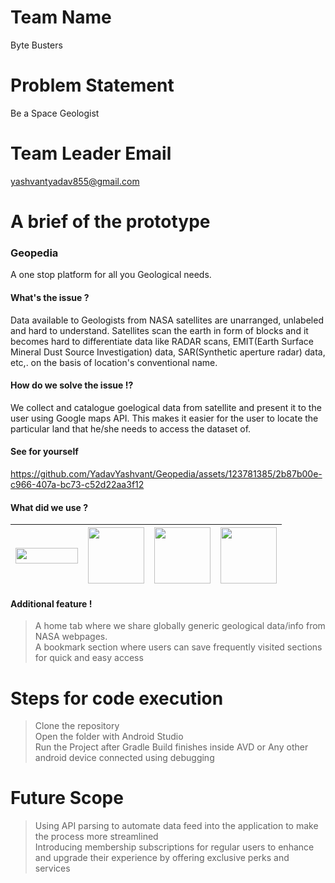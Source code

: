 # Team Name
Byte Busters
# Problem Statement
Be a Space Geologist
# Team Leader Email
yashvantyadav855@gmail.com
# A brief of the prototype
### Geopedia
A one stop platform for all you Geological needs.<br>
#### What's the issue ?
Data available to Geologists from NASA satellites are unarranged, unlabeled and hard to understand.
Satellites scan the earth in form of blocks and it becomes hard to differentiate data like RADAR scans, EMIT(Earth Surface Mineral Dust Source Investigation) data, SAR(Synthetic aperture radar) data, etc,. on the basis of location's conventional name. 
#### How do we solve the issue !?
We collect and catalogue goelogical data from satellite and present it to the user using Google maps API. This makes it easier for the user to locate the particular land that he/she needs to access the dataset of.
#### See for yourself
https://github.com/YadavYashvant/Geopedia/assets/123781385/2b87b00e-c966-407a-bc73-c52d22aa3f12
#### What did we use ?
|<img src="https://github.com/YadavYashvant/Geopedia/assets/120311694/e4af497b-9bfc-40de-9652-0b13b41a1c70" width="100" height="25">|<img src="https://github.com/YadavYashvant/Geopedia/assets/120311694/4cc741e8-ad0c-489a-a7ce-173957f7fdbf" width="90" height="auto" >|<img src="https://github.com/YadavYashvant/Geopedia/assets/120311694/1423bae2-1f12-4bc4-834e-5e23fbcbc402" width="90" height="auto" >|<img src="https://github.com/YadavYashvant/Geopedia/assets/120311694/08ea5503-3d2a-42ca-ab03-f7e090e189de" width="90" height="auto" >|
|---------------------------------|---------------------------------|---------------------------------|---------------------------------|
#### Additional feature !
> A home tab where we share globally generic geological data/info from NASA webpages.<br>
> A bookmark section where users can save frequently visited sections for quick and easy access
# Steps for code execution
> Clone the repository<br>
> Open the folder with Android Studio<br>
> Run the Project after Gradle Build finishes inside AVD or Any other android device connected using debugging
# Future Scope
> Using API parsing to automate data feed into the application to make the process more streamlined<br>
> Introducing membership subscriptions for regular users to enhance and upgrade their experience by offering exclusive perks and services 




